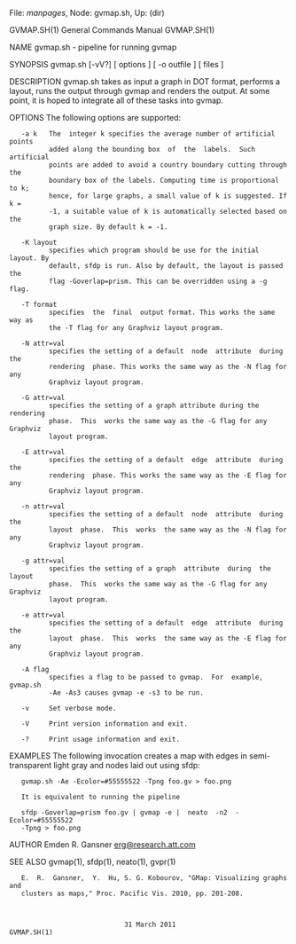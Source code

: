 File: *manpages*,  Node: gvmap.sh,  Up: (dir)

GVMAP.SH(1)                 General Commands Manual                GVMAP.SH(1)



NAME
       gvmap.sh - pipeline for running gvmap

SYNOPSIS
       gvmap.sh [-vV?]  [ options ] [ -o outfile ] [ files ]

DESCRIPTION
       gvmap.sh  takes as input a graph in DOT format, performs a layout, runs
       the output through gvmap and renders the output. At some point,  it  is
       hoped to integrate all of these tasks into gvmap.

OPTIONS
       The following options are supported:

       -a k   The  integer k specifies the average number of artificial points
              added along the bounding box  of  the  labels.  Such  artificial
              points are added to avoid a country boundary cutting through the
              boundary box of the labels. Computing time is proportional to k;
              hence, for large graphs, a small value of k is suggested. If k =
              -1, a suitable value of k is automatically selected based on the
              graph size. By default k = -1.

       -K layout
              specifies which program should be use for the initial layout. By
              default, sfdp is run. Also by default, the layout is passed  the
              flag -Goverlap=prism. This can be overridden using a -g flag.

       -T format
              specifies  the  final  output format. This works the same way as
              the -T flag for any Graphviz layout program.

       -N attr=val
              specifies the setting of a default  node  attribute  during  the
              rendering  phase. This works the same way as the -N flag for any
              Graphviz layout program.

       -G attr=val
              specifies the setting of a graph attribute during the  rendering
              phase.  This  works the same way as the -G flag for any Graphviz
              layout program.

       -E attr=val
              specifies the setting of a default  edge  attribute  during  the
              rendering  phase. This works the same way as the -E flag for any
              Graphviz layout program.

       -n attr=val
              specifies the setting of a default  node  attribute  during  the
              layout  phase.  This  works  the same way as the -N flag for any
              Graphviz layout program.

       -g attr=val
              specifies the setting of a graph  attribute  during  the  layout
              phase.  This  works the same way as the -G flag for any Graphviz
              layout program.

       -e attr=val
              specifies the setting of a default  edge  attribute  during  the
              layout  phase.  This  works  the same way as the -E flag for any
              Graphviz layout program.

       -A flag
              specifies a flag to be passed to gvmap.  For  example,  gvmap.sh
              -Ae -As3 causes gvmap -e -s3 to be run.

       -v     Set verbose mode.

       -V     Print version information and exit.

       -?     Print usage information and exit.


EXAMPLES
       The  following  invocation creates a map with edges in semi-transparent
       light gray and nodes laid out using sfdp:

       gvmap.sh -Ae -Ecolor=#55555522 -Tpng foo.gv > foo.png

       It is equivalent to running the pipeline

       sfdp -Goverlap=prism foo.gv | gvmap -e |  neato  -n2  -Ecolor=#55555522
       -Tpng > foo.png


AUTHOR
       Emden R. Gansner <erg@research.att.com>

SEE ALSO
       gvmap(1), sfdp(1), neato(1), gvpr(1)

       E.  R.  Gansner,  Y.  Hu, S. G. Kobourov, "GMap: Visualizing graphs and
       clusters as maps," Proc. Pacific Vis. 2010, pp. 201‐208.



                                 31 March 2011                     GVMAP.SH(1)
